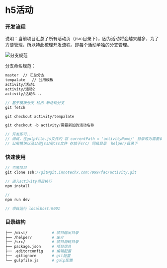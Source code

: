 h5活动
======
### 开发流程
说明：当前项目汇总了所有活动页（/src目录下），因为活动将会越来越多，为了方便管理，所以特此梳理开发流程。即每个活动单独的分支管理。

![分支规范](http://git.innotechx.com/projects/FAC/repos/activity/browse/branch.jpg)

分支命名规范：
```bash
master  // 汇总分支
tempalate   // 公用模板
activity/活动1
activity/活动2
activity/活动3...
```

```js
// 基于模板分支 检出 新活动分支
git fetch

git checkout activity/tempalate

git checkout -b activity/需要新加的活动名称

// 开发即可...
// 调试，在gulpfile.js文件内 将 currentPath = 'activityName/' 目录改为需要调试活动目录即可
// 公用模块以及公用js公用css文件 存放于src/ 同级目录  helper/目录下
```
### 快速使用
```js
// 克隆项目
git clone ssh://git@git.innotechx.com:7999/fac/activity.git
```
```js
// 进入activity项目执行
npm install
```
```js
//
npm run dev

// 项目运行 localhost:9001
```


### 目录结构
```bash
├── /dist/           # 项目输出目录
├── /helper/         # 废弃
├── /src/            # 项目源码目录
├── package.json     # 项目信息
├── .editorconfig    # 编辑配置
├── .gitignore       # git配置
└── gulpfile.js      # gulp配置
```
